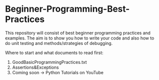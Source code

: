 # Beginner-Programming-Best-Practices

This repository will consist of best beginner programming practices and examples. The aim is to show you how to write your code and 
also how to do unit testing and methods/strategies of debugging. 

Where to start and what documents to read first:
1. GoodBasicProgrammingPractices.txt
2. Assertions&Exceptions
3. Coming soon -> Python Tutorials on YouTube
